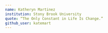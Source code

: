 ```yaml
---
name: Katheryn Martinez
institution: Stony Brook University
quote: “The Only Constant in Life Is Change.”
github_user: katemart
---
```

